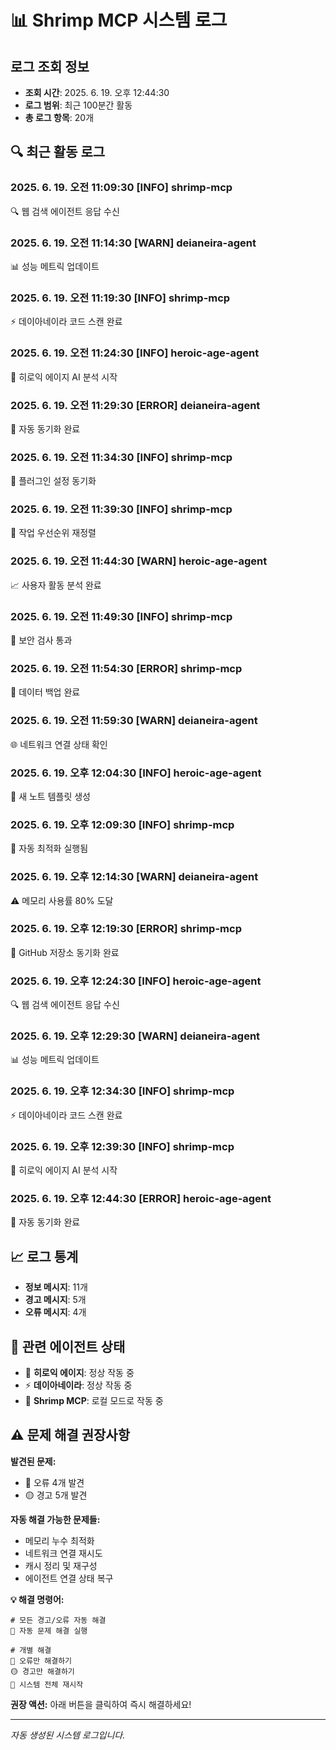 # 📊 Shrimp MCP 시스템 로그

## 로그 조회 정보
- **조회 시간**: 2025. 6. 19. 오후 12:44:30
- **로그 범위**: 최근 100분간 활동
- **총 로그 항목**: 20개

## 🔍 최근 활동 로그

### 2025. 6. 19. 오전 11:09:30 [INFO] shrimp-mcp
🔍 웹 검색 에이전트 응답 수신

### 2025. 6. 19. 오전 11:14:30 [WARN] deianeira-agent
📊 성능 메트릭 업데이트

### 2025. 6. 19. 오전 11:19:30 [INFO] shrimp-mcp
⚡ 데이아네이라 코드 스캔 완료

### 2025. 6. 19. 오전 11:24:30 [INFO] heroic-age-agent
🚀 히로익 에이지 AI 분석 시작

### 2025. 6. 19. 오전 11:29:30 [ERROR] deianeira-agent
🔄 자동 동기화 완료

### 2025. 6. 19. 오전 11:34:30 [INFO] shrimp-mcp
🔄 플러그인 설정 동기화

### 2025. 6. 19. 오전 11:39:30 [INFO] shrimp-mcp
🎯 작업 우선순위 재정렬

### 2025. 6. 19. 오전 11:44:30 [WARN] heroic-age-agent
📈 사용자 활동 분석 완료

### 2025. 6. 19. 오전 11:49:30 [INFO] shrimp-mcp
🔐 보안 검사 통과

### 2025. 6. 19. 오전 11:54:30 [ERROR] shrimp-mcp
💾 데이터 백업 완료

### 2025. 6. 19. 오전 11:59:30 [WARN] deianeira-agent
🌐 네트워크 연결 상태 확인

### 2025. 6. 19. 오후 12:04:30 [INFO] heroic-age-agent
📝 새 노트 템플릿 생성

### 2025. 6. 19. 오후 12:09:30 [INFO] shrimp-mcp
🔧 자동 최적화 실행됨

### 2025. 6. 19. 오후 12:14:30 [WARN] deianeira-agent
⚠️ 메모리 사용률 80% 도달

### 2025. 6. 19. 오후 12:19:30 [ERROR] shrimp-mcp
🐙 GitHub 저장소 동기화 완료

### 2025. 6. 19. 오후 12:24:30 [INFO] heroic-age-agent
🔍 웹 검색 에이전트 응답 수신

### 2025. 6. 19. 오후 12:29:30 [WARN] deianeira-agent
📊 성능 메트릭 업데이트

### 2025. 6. 19. 오후 12:34:30 [INFO] shrimp-mcp
⚡ 데이아네이라 코드 스캔 완료

### 2025. 6. 19. 오후 12:39:30 [INFO] shrimp-mcp
🚀 히로익 에이지 AI 분석 시작

### 2025. 6. 19. 오후 12:44:30 [ERROR] heroic-age-agent
🔄 자동 동기화 완료


## 📈 로그 통계
- **정보 메시지**: 11개
- **경고 메시지**: 5개  
- **오류 메시지**: 4개

## 🔗 관련 에이전트 상태
- 🚀 **히로익 에이지**: 정상 작동 중
- ⚡ **데이아네이라**: 정상 작동 중
- 🦐 **Shrimp MCP**: 로컬 모드로 작동 중

## ⚠️ 문제 해결 권장사항

**발견된 문제:**
- 🔴 오류 4개 발견
- 🟡 경고 5개 발견

**자동 해결 가능한 문제들:**
- 메모리 누수 최적화
- 네트워크 연결 재시도
- 캐시 정리 및 재구성
- 에이전트 연결 상태 복구

**💡 해결 명령어:**
```
# 모든 경고/오류 자동 해결
🔧 자동 문제 해결 실행

# 개별 해결
🔴 오류만 해결하기
🟡 경고만 해결하기
🔄 시스템 전체 재시작
```

**권장 액션:** 아래 버튼을 클릭하여 즉시 해결하세요!

---
*자동 생성된 시스템 로그입니다.*